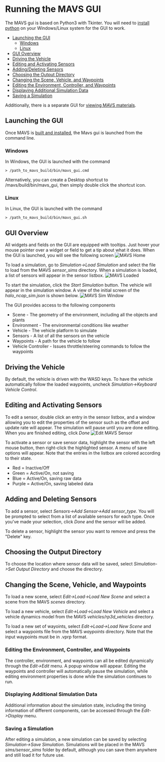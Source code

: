 # Running the MAVS GUI
The MAVS gui is based on Python3 with Tkinter. You will need to [install python](https://www.python.org/downloads/) on your Windows/Linux system for the GUI to work. 

- [Launching the GUI](##launching-the-gui)
  * [Windows](###windows)
  * [Linux](###linux)  
- [GUI Overview](##gui-overview)
- [Driving the Vehicle](##driving-the-vehicle)
- [Editing and Activating Sensors](##editing-and-activating-sensors)
- [Adding/Deleting Sensors](##adding-and-deleting-sensors)
- [Choosing the Output Directory](##choosing-the-output-directory)
- [Changing the Scene, Vehicle, and Waypoints](##changing-the-scene-vehicle-and-waypoints)
- [Editing the Environment, Controller, and Waypoints](##editing-the-environment-controller-and-waypoints)
- [Displaying Additional Simulation Data](##displaying-additional-simulation-data)
- [Saving a Simulation](##saving-a-simulation)

Additionally, there is a separate GUI for [viewing MAVS materials](TheMaterialViewerGui.md).

## Launching the GUI

Once MAVS is [built and installed](../MavsBuildInstructions.md), the Mavs gui is launched from the command line.

### Windows
In Windows, the GUI is launched with the command
```
> /path_to_mavs_build/bin/mavs_gui.cmd
```
Alternatively, you can create a Desktop shortcut to /mavs/build/bin/mavs_gui, then simply double click the shortcut icon.

### Linux
In Linux, the GUI is launched with the command
```
> /path_to_mavs_build/bin/mavs_gui.sh
```

## GUI Overview
All widgets and fields on the GUI are equipped with tooltips. Just hover your mouse pointer over a widget or field to get a tip about what it does. When the GUI is launched, you will see the following screen
![MAVS Home](./mavs_home.png)

To load a simulation, go to *Simulation->Load Simulation* and select the file to load from the MAVS *sensor_sims* directory. When a simulation is loaded, a list of sensors will appear in the sensor listbox.
![MAVS Loaded](./mavs_loaded.png)

To start the simulation, click the *Start Simulation* button. The vehicle will appear in the simulation window. A view of the initial screen of the *halo_ncap_sim.json* is shown below.
![MAVS Sim Window](./mavs_sim_window.png)

The GUI provides access to the following components
* Scene - The geometry of the environment, including all the objects and plants
* Environment - The environmental conditions like weather
* Vehicle - The vehicle platform to simulate
* Sensors - A list of all the sensors on the vehicle
* Waypoints - A path for the vehicle to follow
* Vehicle Controller - Issues throttle/steering commands to follow the waypoints

## Driving the Vehicle
By default, the vehicle is driven with the WASD keys. To have the vehicle automatically follow the loaded waypoints, uncheck *Simulation->Keyboard Vehicle Control*.

## Editing and Activating Sensors
To edit a sensor, double click an entry in the sensor listbox, and a window allowing you to edit the properties of the sensor such as the offset and update rate will appear. The simulation will pause until you are done editing. When you are finished editing, click *Done*
![Edit MAVS Sensor](./edit_mavs_sensor.png)

To activate a sensor or save sensor data, highlight the sensor with the left mouse button, then right-click the highlighted sensor. A menu of save options will appear. Note that the entries in the listbox are colored according to their state.
* Red = Inactive/Off
* Green = Active/On, not saving 
* Blue = Active/On, saving raw data
* Purple = Active/On, saving labeled data 

## Adding and Deleting Sensors
To add a sensor, select *Sensors->Add Sensor->Add sensor_type*. You will be prompted to select from a list of available sensors for each type. Once you've made your selection, click *Done* and the sensor will be added.

To delete a sensor, highlight the sensor you want to remove and press the "Delete" key.

## Choosing the Output Directory
To choose the location where sensor data will be saved, select *Simulation->Set Output Directory* and choose the directory.

## Changing the Scene, Vehicle, and Waypoints
To load a new scene, select *Edit->Load->Load New Scene* and select a scene from the MAVS *scenes* directory.

To load a new vehicle, select *Edit->Load->Load New Vehicle* and select a vehicle dynamics model from the MAVS *vehicles/rp3d_vehicles* directory.

To load a new set of wayoints, select *Edit->Load->Load New Scene* and select a waypoints file from the MAVS *waypoints* directory. Note that the input waypoints must be in .vprp format.

### Editing the Environment, Controller, and Waypoints
The controller, environment, and waypoints can all be edited dynamically through the *Edit->Edit* menu. A popup window will appear. Editing the waypoints and controller will automatically pause the simulation, while editing environment properties is done while the simulation continues to run.

### Displaying Additional Simulation Data
Additional information about the simulation state, including the timing information of different components, can be accessed through the *Edit->Display* menu.

### Saving a Simulation
After editing a simulation, a new simulation can be saved by selecting *Simulation->Save Simulation*. Simulations will be placed in the MAVS *sims/sensor_sims* folder by default, although you can save them anywhere and still load it for future use.